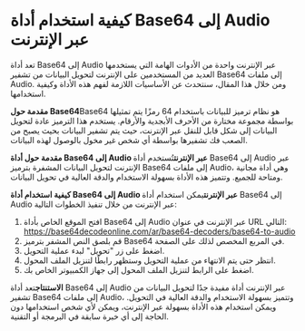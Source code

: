 كيفية استخدام أداة Base64 إلى Audio عبر الإنترنت
================================================

تعد أداة Base64 إلى Audio عبر الإنترنت واحدة من الأدوات الهامة التي يستخدمها العديد من المستخدمين على الإنترنت لتحويل البيانات من تشفير Base64 إلى ملفات Audio. ومن خلال هذا المقال، سنتحدث عن الأساسيات اللازمة لفهم هذه الأداة وكيفية استخدامها.

**مقدمة حول Base64**Base64 هو نظام ترميز للبيانات باستخدام 64 رمزًا يتم تمثيلها بواسطة مجموعة مختارة من الأحرف الأبجدية والأرقام. يستخدم هذا الترميز عادة لتحويل البيانات إلى شكل قابل للنقل عبر الإنترنت، حيث يتم تشفير البيانات بحيث يصبح من الصعب فك تشفيرها بواسطة أي شخص غير مخول بالوصول لهذه البيانات.

**مقدمة حول أداة Base64 إلى Audio عبر الإنترنت**تُستخدم أداة Base64 إلى Audio عبر الإنترنت لتحويل البيانات المشفرة بترميز Base64 إلى ملفات Audio، وهي أداة مجانية ومتاحة للجميع. وتتميز هذه الأداة بسهولة الاستخدام والدقة العالية في تحويل البيانات.

**كيفية استخدام أداة Base64 إلى Audio عبر الإنترنت**يمكن استخدام أداة Base64 إلى Audio عبر الإنترنت من خلال تنفيذ الخطوات التالية:

1. افتح الموقع الخاص بأداة Base64 إلى Audio عبر الإنترنت في عنوان URL التالي: <https://base64decodeonline.com/ar/base64-decoders/base64-to-audio>
2. قم بلصق النص المشفر بترميز Base64 في المربع المخصص لذلك على الصفحة.
3. اضغط على زر "تحويل" لبدء عملية التحويل.
4. انتظر حتى يتم الانتهاء من عملية التحويل وستظهر رابطًا لتنزيل الملف المحول.
5. اضغط على الرابط لتنزيل الملف المحول إلى جهاز الكمبيوتر الخاص بك.

**الاستنتاج**تعد أداة Base64 إلى Audio عبر الإنترنت أداة مفيدة جدًا لتحويل البيانات من تشفير Base64 إلى ملفات Audio، وتتميز بسهولة الاستخدام والدقة العالية في التحويل. ويمكن استخدام هذه الأداة بسهولة عبر الإنترنت، ويمكن لأي شخص استخدامها دون الحاجة إلى أي خبرة سابقة في البرمجة أو التقنية.